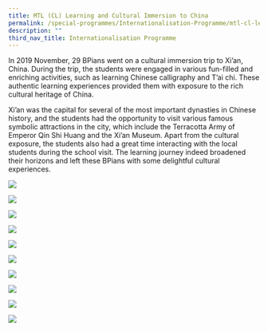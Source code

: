 ```yaml
---
title: MTL (CL) Learning and Cultural Immersion to China
permalink: /special-programmes/Internationalisation-Programme/mtl-cl-learning-and-cultural-immersion-to-china
description: ""
third_nav_title: Internationalisation Programme
---
```

In 2019 November, 29 BPians went on a cultural immersion trip to Xi’an, China. During the trip, the students were engaged in various fun-filled and enriching activities, such as learning Chinese calligraphy and T’ai chi. These authentic learning experiences provided them with exposure to the rich cultural heritage of China.
  

Xi’an was the capital for several of the most important dynasties in Chinese history, and the students had the opportunity to visit various famous symbolic attractions in the city, which include the Terracotta Army of Emperor Qin Shi Huang and the Xi’an Museum. Apart from the cultural exposure, the students also had a great time interacting with the local students during the school visit. The learning journey indeed broadened their horizons and left these BPians with some delightful cultural experiences.

![](/images/china%201.jpeg)

![](/images/china%202.jpeg)

![](/images/china%203.jpeg)

![](/images/china%204.jpeg)

![](/images/china%205.jpeg)

![](/images/china%206.jpeg)

![](/images/china%207.jpeg)

![](/images/china%208.jpeg)

![](/images/china%209.jpeg)

![](/images/china%2010.jpeg)
